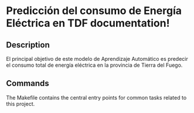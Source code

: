 # Predicción del consumo de Energía Eléctrica en TDF documentation!

## Description

El principal objetivo de este modelo de Aprendizaje Automático es predecir el consumo total de energía eléctrica en la provincia de Tierra del Fuego.

## Commands

The Makefile contains the central entry points for common tasks related to this project.

